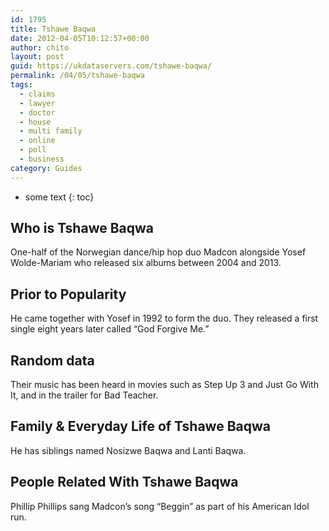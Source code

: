 ```yaml
---
id: 1795
title: Tshawe Baqwa
date: 2012-04-05T10:12:57+00:00
author: chito
layout: post
guid: https://ukdataservers.com/tshawe-baqwa/
permalink: /04/05/tshawe-baqwa
tags:
  - claims
  - lawyer
  - doctor
  - house
  - multi family
  - online
  - poll
  - business
category: Guides
---
```


* some text
{: toc}
          
          
## Who is  Tshawe Baqwa
                  
                  
                  
One-half of the Norwegian dance/hip hop duo Madcon alongside Yosef Wolde-Mariam who released six albums between 2004 and 2013.
                  
                
                
                
## Prior to Popularity 
                  
                  
                  
He came together with Yosef in 1992 to form the duo. They released a first single eight years later called &#8220;God Forgive Me.&#8221;
                  
                
                
                
## Random data 
                  
                  
                  
Their music has been heard in movies such as Step Up 3 and Just Go With It, and in the trailer for Bad Teacher.
                  
                
                
                
## Family & Everyday Life of Tshawe Baqwa
                  
                  
                  
He has siblings named Nosizwe Baqwa and Lanti Baqwa.
                  
                
                
                
## People Related With  Tshawe Baqwa
                  
                  
                  
Phillip Phillips sang Madcon&#8217;s song &#8220;Beggin&#8221; as part of his American Idol run.
                  
                
              
            
          
          
          
    
    
  
